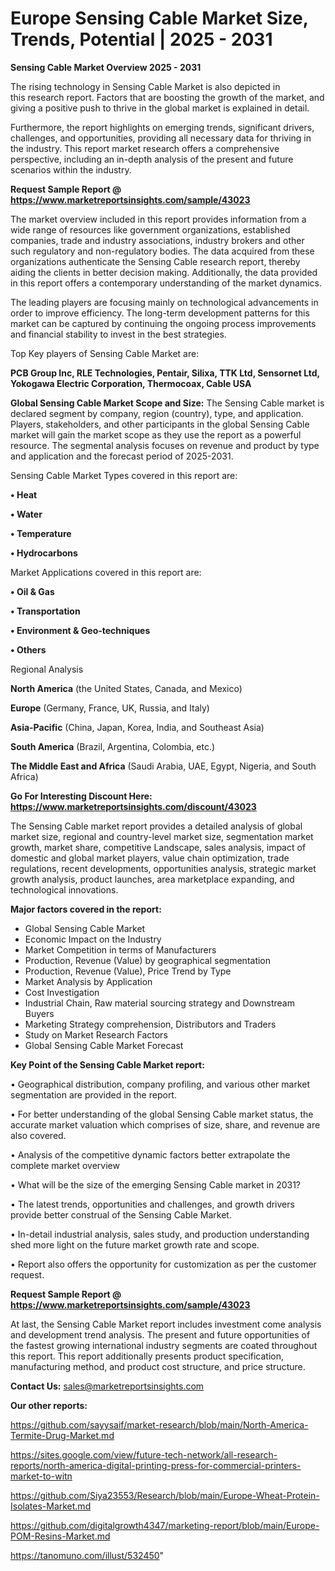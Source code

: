 # Europe Sensing Cable Market Size, Trends, Potential | 2025 - 2031

<Strong> Sensing Cable Market Overview 2025 - 2031</strong>

The rising technology in Sensing Cable Market is also depicted in this research report. Factors that are boosting the growth of the market, and giving a positive push to thrive in the global market is explained in detail.

Furthermore, the report highlights on emerging trends, significant drivers, challenges, and opportunities, providing all necessary data for thriving in the industry. This report market research offers a comprehensive perspective, including an in-depth analysis of the present and future scenarios within the industry.

<strong>Request Sample Report @ <a href=https://www.marketreportsinsights.com/sample/43023>https://www.marketreportsinsights.com/sample/43023</a></strong>

The market overview included in this report provides information from a wide range of resources like government organizations, established companies, trade and industry associations, industry brokers and other such regulatory and non-regulatory bodies. The data acquired from these organizations authenticate the Sensing Cable research report, thereby aiding the clients in better decision making. Additionally, the data provided in this report offers a contemporary understanding of the market dynamics.

The leading players are focusing mainly on technological advancements in order to improve efficiency. The long-term development patterns for this market can be captured by continuing the ongoing process improvements and financial stability to invest in the best strategies.

Top Key players of Sensing Cable Market are:

<strong>PCB Group Inc, RLE Technologies, Pentair, Silixa, TTK Ltd, Sensornet Ltd, Yokogawa Electric Corporation, Thermocoax, Cable USA</strong>

<strong><b>Global Sensing Cable Market Scope and Size:</b></strong>
The Sensing Cable market is declared segment by company, region (country), type, and application. Players, stakeholders, and other participants in the global Sensing Cable market will gain the market scope as they use the report as a powerful resource. The segmental analysis focuses on revenue and product by type and application and the forecast period of 2025-2031.

Sensing Cable Market Types covered in this report are:

<strong>•  Heat

•  Water

•  Temperature

•  Hydrocarbons</strong>

Market Applications covered in this report are:

<strong>•  Oil & Gas

•  Transportation

•  Environment & Geo-techniques

•  Others</strong> 

Regional Analysis

<strong>North America</strong> (the United States, Canada, and Mexico)

<strong>Europe</strong> (Germany, France, UK, Russia, and Italy)

<strong>Asia-Pacific</strong> (China, Japan, Korea, India, and Southeast Asia)

<strong>South America</strong> (Brazil, Argentina, Colombia, etc.)

<strong>The Middle East and Africa</strong> (Saudi Arabia, UAE, Egypt, Nigeria, and South Africa)

<strong>Go For Interesting Discount Here: <a href=https://www.marketreportsinsights.com/discount/43023>https://www.marketreportsinsights.com/discount/43023</a></strong>

The Sensing Cable market report provides a detailed analysis of global market size, regional and country-level market size, segmentation market growth, market share, competitive Landscape, sales analysis, impact of domestic and global market players, value chain optimization, trade regulations, recent developments, opportunities analysis, strategic market growth analysis, product launches, area marketplace expanding, and technological innovations.

<strong><b>Major factors covered in the report:</b></strong>
<ul>
  <li>Global Sensing Cable Market </li>
  <li>Economic Impact on the Industry</li>
  <li>Market Competition in terms of Manufacturers</li>
  <li>Production, Revenue (Value) by geographical segmentation</li>
  <li>Production, Revenue (Value), Price Trend by Type</li>
  <li>Market Analysis by Application</li>
  <li>Cost Investigation</li>
  <li>Industrial Chain, Raw material sourcing strategy and Downstream Buyers</li>
  <li>Marketing Strategy comprehension, Distributors and Traders</li>
  <li>Study on Market Research Factors</li>
  <li>Global Sensing Cable Market Forecast</li>
</ul>

<strong><b>Key Point of the Sensing Cable Market report:</b></strong>

• Geographical distribution, company profiling, and various other market segmentation are provided in the report.

• For better understanding of the global Sensing Cable market status, the accurate market valuation which comprises of size, share, and revenue are also covered.

• Analysis of the competitive dynamic factors better extrapolate the complete market overview

• What will be the size of the emerging Sensing Cable market in 2031?

• The latest trends, opportunities and challenges, and growth drivers provide better construal of the Sensing Cable Market.

• In-detail industrial analysis, sales study, and production understanding shed more light on the future market growth rate and scope.

• Report also offers the opportunity for customization as per the customer request.

<strong>Request Sample Report @ <a href=https://www.marketreportsinsights.com/sample/43023>https://www.marketreportsinsights.com/sample/43023</a></strong>

At last, the Sensing Cable Market report includes investment come analysis and development trend analysis. The present and future opportunities of the fastest growing international industry segments are coated throughout this report. This report additionally presents product specification, manufacturing method, and product cost structure, and price structure.

<strong>Contact Us:</strong>
sales@marketreportsinsights.com

<strong>Our other reports:</strong>

<a href=https://github.com/sayysaif/market-research/blob/main/North-America-Termite-Drug-Market.md>https://github.com/sayysaif/market-research/blob/main/North-America-Termite-Drug-Market.md</a>

<a href=https://sites.google.com/view/future-tech-network/all-research-reports/north-america-digital-printing-press-for-commercial-printers-market-to-witn>https://sites.google.com/view/future-tech-network/all-research-reports/north-america-digital-printing-press-for-commercial-printers-market-to-witn</a>

<a href=https://github.com/Siya23553/Research/blob/main/Europe-Wheat-Protein-Isolates-Market.md>https://github.com/Siya23553/Research/blob/main/Europe-Wheat-Protein-Isolates-Market.md</a>

<a href=https://github.com/digitalgrowth4347/marketing-report/blob/main/Europe-POM-Resins-Market.md>https://github.com/digitalgrowth4347/marketing-report/blob/main/Europe-POM-Resins-Market.md</a>

<a href=https://tanomuno.com/illust/532450>https://tanomuno.com/illust/532450</a>"
